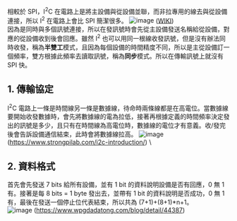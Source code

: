 相較於 SPI，I<sup>2</sup>C 在電路上是將主設備與從設備並聯，而非拉專用的線去與從設備連接，所以 I<sup>2</sup> 在電路上會比 SPI 簡潔很多。
![image](https://upload.wikimedia.org/wikipedia/commons/thumb/3/3e/I2C.svg/1920px-I2C.svg.png) ([WIKI](https://zh.wikipedia.org/zh-tw/I%C2%B2C)) \
因為是同時與多個訊號連接，所以在發訊號時會先從主設備發送名稱給從設備，對應的從設備收到後會回應。雖然 I<sup>2</sup> 也可以用同一根線收發訊號，但是沒有辦法同時收發，稱為**半雙工**模式，且因為每個設備的時間精度不同，所以是主從設備訂一個頻率，雙方根據此頻率去讀取訊號，稱為**同步**模式。所以在傳輸訊號上就沒有 SPI 快。

## 1. 傳輸協定
I<sup>2</sup>C 電路上一條是時間線另一條是數據線，待命時兩條線都是在高電位。當數據線要開始收發數據時，會先將數據線的電為拉低，接著再根據定義的時間頻率決定發出的訊號是多少，且只有在時間線為高電位時，數據線的電位才有意義。收/發完後會告訴設備通信結束，此時會將數據線拉高。
![image](https://i0.wp.com/www.strongpilab.com/wp-content/uploads/2016/03/i2c_bus_data.png) (https://www.strongpilab.com/i2c-introduction/) \

## 2. 資料格式
首先會先發送 7 bits 給所有設備，並有 1 bit 的資料說明設備是否有回應，0 無 1 有。接著是每 8 bits = 1 byte 發出去，並帶有 1 bit 的資料說明是否成功，0 無 1 有，最後在發送一個停止位代表結束，所以共為 (7+1)+(8+1)*n+1。\
![image](https://edit.wpgdadawant.com/uploads/news_file/blog/2021/4387/tinymce/_______2021-06-15_______6_24_02.png) (https://www.wpgdadatong.com/blog/detail/44387)
